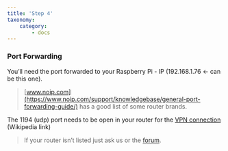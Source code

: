 ```yaml
---
title: 'Step 4'
taxonomy:
    category:
        - docs
---
```


### Port Forwarding
You’ll need the port forwarded to your Raspberry Pi - IP (192.168.1.76 <- can be this one).

> [www.noip.com](https://www.noip.com/support/knowledgebase/general-port-forwarding-guide/) has a good list of some router brands.

The 1194 (udp) port needs to be open in your router for the [VPN connection](https://en.wikipedia.org/wiki/OpenVPN) (Wikipedia link)

> If your router isn’t listed just ask us or the [forum](https://forum.pwoss.xyz/).
